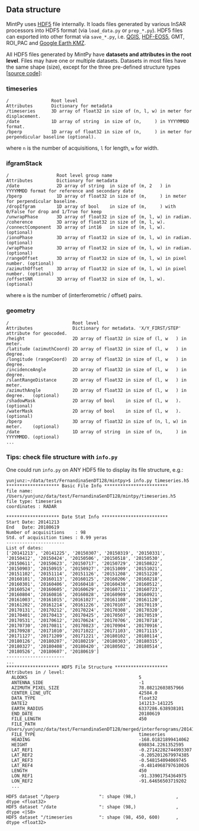 ## Data structure

MintPy uses [HDF5](https://www.hdfgroup.org) file internally. It loads files generated by various InSAR processors into HDF5 format (via `load_data.py` or `prep_*.py`). HDF5 files can exported into other format via `save_*.py`, i.e. [QGIS](../QGIS.md), [HDF-EOS5](../hdfeos5.md), GMT, ROI_PAC and [Google Earth KMZ](../google_earth.md).

All HDF5 files generated by MintPy have **datasets and attributes in the root level**. Files may have one or multiple datasets. Datasets in most files have the same shape (size), except for the three pre-defined structure types [[source code](https://github.com/insarlab/MintPy/blob/master/mintpy/objects/stack.py)]:

### timeseries 

```
/                Root level
Attributes       Dictionary for metadata
/timeseries      3D array of float32 in size of (n, l, w) in meter for displacement.
/date            1D array of string  in size of (n,     ) in YYYYMMDD format.
/bperp           1D array of float32 in size of (n,     ) in meter for perpendicular baseline (optional).
```

where `n` is the number of acquisitions, `l` for length, `w` for width.

### ifgramStack

```
/                  Root level group name
Attributes         Dictionary for metadata
/date              2D array of string  in size of (m, 2   ) in YYYYMMDD format for reference and secondary date
/bperp             1D array of float32 in size of (m,     ) in meter for perpendicular baseline.
/dropIfgram        1D array of bool    in size of (m,     ) with 0/False for drop and 1/True for keep
/unwrapPhase       3D array of float32 in size of (m, l, w) in radian.
/coherence         3D array of float32 in size of (m, l, w).
/connectComponent  3D array of int16   in size of (m, l, w).                 (optional)
/ionoPhase         3D array of float32 in size of (m, l, w) in radian.       (optional)
/wrapPhase         3D array of float32 in size of (m, l, w) in radian.       (optional)
/rangeOffset       3D array of float32 in size of (m, l, w) in pixel number. (optional)
/azimuthOffset     3D array of float32 in size of (m, l, w) in pixel number. (optional)
/offsetSNR         3D array of float32 in size of (m, l, w).                 (optional)
```

where `m` is the number of (interferometric / offset) pairs.

### geometry

```
/                        Root level
Attributes               Dictionary for metadata. 'X/Y_FIRST/STEP' attribute for geocoded.
/height                  2D array of float32 in size of (l, w   ) in meter.
/latitude (azimuthCoord) 2D array of float32 in size of (l, w   ) in degree.
/longitude (rangeCoord)  2D array of float32 in size of (l, w   ) in degree.
/incidenceAngle          2D array of float32 in size of (l, w   ) in degree.
/slantRangeDistance      2D array of float32 in size of (l, w   ) in meter.
/azimuthAngle            2D array of float32 in size of (l, w   ) in degree.   (optional)
/shadowMask              2D array of bool    in size of (l, w   ).             (optional)
/waterMask               2D array of bool    in size of (l, w   ).             (optional)
/bperp                   3D array of float32 in size of (n, l, w) in meter.    (optional)
/date                    1D array of string  in size of (n,     ) in YYYYMMDD. (optional)
...
```

### Tips: check file structure with `info.py`

One could run `info.py` on ANY HDF5 file to display its file structure, e.g.:

```
yunjunz:~/data/test/FernandinaSenDT128/mintpy>$ info.py timeseries.h5
******************** Basic File Info ************************
file name: /Users/yunjunz/data/test/FernandinaSenDT128/mintpy/timeseries.h5
file type: timeseries
coordinates : RADAR

******************** Date Stat Info *************************
Start Date: 20141213
End   Date: 20180619
Number of acquisitions    : 98
Std. of acquisition times : 0.99 yeras
----------------------
List of dates:
['20141213', '20141225', '20150307', '20150319', '20150331', '20150412', '20150424', '20150506', '20150518', '20150530', '20150611', '20150623', '20150717', '20150729', '20150822', '20150903', '20150915', '20150927', '20151009', '20151021', '20151102', '20151114', '20151126', '20151208', '20151220', '20160101', '20160113', '20160125', '20160206', '20160218', '20160301', '20160406', '20160418', '20160430', '20160512', '20160524', '20160605', '20160629', '20160711', '20160723', '20160804', '20160816', '20160828', '20160909', '20160921', '20161003', '20161015', '20161027', '20161108', '20161120', '20161202', '20161214', '20161226', '20170107', '20170119', '20170131', '20170212', '20170224', '20170308', '20170320', '20170401', '20170413', '20170425', '20170507', '20170519', '20170531', '20170612', '20170624', '20170706', '20170718', '20170730', '20170811', '20170823', '20170904', '20170916', '20170928', '20171010', '20171022', '20171103', '20171115', '20171127', '20171209', '20171221', '20180102', '20180114', '20180126', '20180207', '20180219', '20180303', '20180315', '20180327', '20180408', '20180420', '20180502', '20180514', '20180526', '20180607', '20180619']
----------------------
...
******************** HDF5 File Structure ********************
Attributes in / level:
  ALOOKS                                          5
  ANTENNA_SIDE                                    -1
  AZIMUTH_PIXEL_SIZE                              78.08212603857966
  CENTER_LINE_UTC                                 42584.0
  DATA_TYPE                                       float32
  DATE12                                          141213-141225
  EARTH_RADIUS                                    6337286.638938101
  END_DATE                                        20180619
  FILE_LENGTH                                     450
  FILE_PATH                                       /Users/yunjunz/data/test/FernandinaSenDT128/merged/interferograms/20141213_20141225/filt_fine.unw
  FILE_TYPE                                       timeseries
  HEADING                                         -168.01821899414062
  HEIGHT                                          698834.2261352595
  LAT_REF1                                        -0.27142282744993307
  LAT_REF2                                        -0.2052012679974385
  LAT_REF3                                        -0.548154094069745
  LAT_REF4                                        -0.4814968797610026
  LENGTH                                          450
  LON_REF1                                        -91.33901754364975
  LON_REF2                                        -91.64656503719202
  ...

HDF5 dataset "/bperp               ": shape (98,)               , dtype <float32>
HDF5 dataset "/date                ": shape (98,)               , dtype <|S8>
HDF5 dataset "/timeseries          ": shape (98, 450, 600)      , dtype <float32>
```
